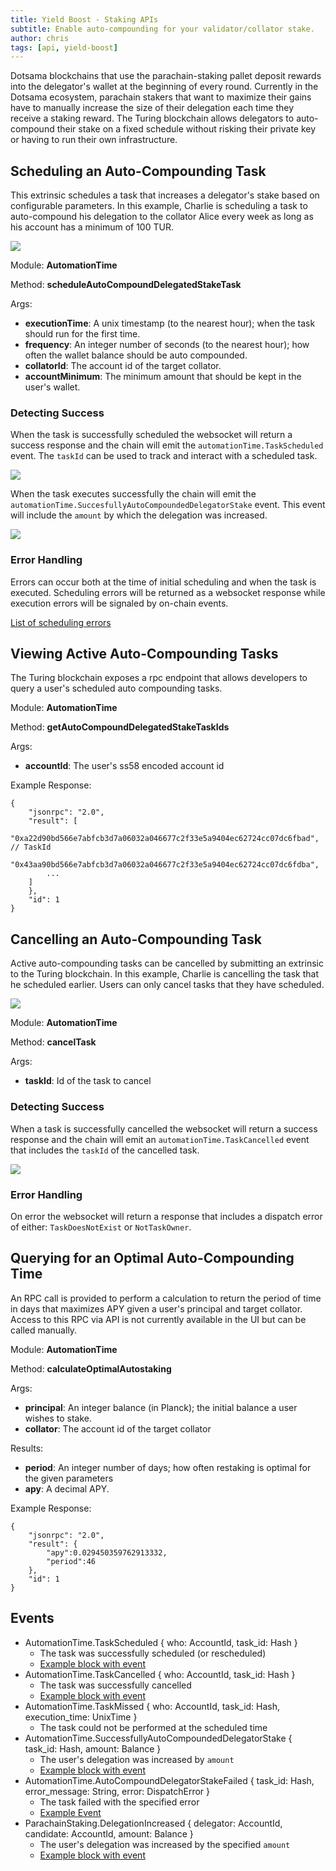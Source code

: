```yaml
---
title: Yield Boost - Staking APIs
subtitle: Enable auto-compounding for your validator/collator stake.
author: chris
tags: [api, yield-boost]
---
```



Dotsama blockchains that use the parachain-staking pallet deposit rewards into the delegator's wallet at the beginning of every round. Currently in the Dotsama ecosystem, parachain stakers that want to maximize their gains have to manually increase the size of their delegation each time they receive a staking reward. The Turing blockchain allows delegators to auto-compound their stake on a fixed schedule without risking their private key or having to run their own infrastructure.

## Scheduling an Auto-Compounding Task

This extrinsic schedules a task that increases a delegator's stake based on configurable parameters. In this example, Charlie is scheduling a task to auto-compound his delegation to the collator Alice every week as long as his account has a minimum of 100 TUR.

![](https://i.imgur.com/gRkNuDi.png)

Module: **AutomationTime**

Method: **scheduleAutoCompoundDelegatedStakeTask**

Args:
- **executionTime**: A unix timestamp (to the nearest hour); when the task should run for the first time.
- **frequency**: An integer number of seconds (to the nearest hour); how often the wallet balance should be auto compounded.
- **collatorId**: The account id of the target collator.
- **accountMinimum**: The minimum amount that should be kept in the user's wallet.

### Detecting Success

When the task is successfully scheduled the websocket will return a success response and the chain will emit the `automationTime.TaskScheduled` event. The `taskId` can be used to track and interact with a scheduled task.

![](https://i.imgur.com/BYRMKB4.png)

When the task executes successfully the chain will emit the `automationTime.SuccesfullyAutoCompoundedDelegatorStake` event. This event will include the `amount` by which the delegation was increased.

![](https://i.imgur.com/0XYZjYh.png)

### Error Handling

Errors can occur both at the time of initial scheduling and when the task is executed. Scheduling errors will be returned as a websocket response while execution errors will be signaled by on-chain events. 

[List of scheduling errors](https://github.com/OAK-Foundation/OAK-blockchain/blob/d8cf668764fd8abce62fd3bb65e7c9c794fac66e/pallets/automation-time/src/lib.rs#L246-L277)

## Viewing Active Auto-Compounding Tasks

The Turing blockchain exposes a rpc endpoint that allows developers to query a user's scheduled auto compounding tasks.

Module: **AutomationTime**

Method: **getAutoCompoundDelegatedStakeTaskIds**

Args:
- **accountId**: The user's ss58 encoded account id

Example Response:
```
{
    "jsonrpc": "2.0",
    "result": [
        "0xa22d90bd566e7abfcb3d7a06032a046677c2f33e5a9404ec62724cc07dc6fbad", // TaskId
        "0x43aa90bd566e7abfcb3d7a06032a046677c2f33e5a9404ec62724cc07dc6fdba",
        ...
    ]
    },
    "id": 1
}
```

## Cancelling an Auto-Compounding Task

Active auto-compounding tasks can be cancelled by submitting an extrinsic to the Turing blockchain. In this example, Charlie is cancelling the task that he scheduled earlier. Users can only cancel tasks that they have scheduled.

![](https://i.imgur.com/nwy5Eko.png)

Module: **AutomationTime**

Method: **cancelTask**

Args:
- **taskId**: Id of the task to cancel

### Detecting Success

When a task is successfully cancelled the websocket will return a success response and the chain will emit an `automationTime.TaskCancelled` event that includes the `taskId` of the cancelled task.

![](https://i.imgur.com/FR6e5vk.png)

### Error Handling

On error the websocket will return a response that includes a dispatch error of either: `TaskDoesNotExist` or `NotTaskOwner`.

## Querying for an Optimal Auto-Compounding Time

An RPC call is provided to perform a calculation to return the period of time in days that maximizes APY given a user's principal and target collator.  Access to this RPC via API is not currently available in the UI but can be called manually.

Module: **AutomationTime**

Method: **calculateOptimalAutostaking**

Args:
* **principal**: An integer balance (in Planck); the initial balance a user wishes to stake.
* **collator**: The account id of the target collator

Results:
* **period**: An integer number of days; how often restaking is optimal for the given parameters 
* **apy**: A decimal APY.

Example Response:
```
{
    "jsonrpc": "2.0",
    "result": {
        "apy":0.029450359762913332,
        "period":46
    },
    "id": 1
}
```

## Events

- AutomationTime.TaskScheduled { who: AccountId, task_id: Hash }
  - The task was successfully scheduled (or rescheduled)
  - [Example block with event](https://polkadot.js.org/apps/?rpc=wss%3A%2F%2Frpc.turing-staging.oak.tech#/explorer/query/0x15e3fe60dbe1e591126e49f654875d0ca80b82b3453f1fed18989c73cd7a81ee)
- AutomationTime.TaskCancelled { who: AccountId, task_id: Hash }
  - The task was successfully cancelled
  - [Example block with event](https://polkadot.js.org/apps/?rpc=wss%3A%2F%2Frpc.turing-staging.oak.tech#/explorer/query/0xd67080c178efc30870f02b01b9100928736aa0e6624eaaa125c69ff409598514)
- AutomationTime.TaskMissed { who: AccountId, task_id: Hash, execution_time: UnixTime }
  - The task could not be performed at the scheduled time
- AutomationTime.SuccessfullyAutoCompoundedDelegatorStake { task_id: Hash, amount: Balance }
  - The user's delegation was increased by `amount`
  - [Example block with event](https://polkadot.js.org/apps/?rpc=wss%3A%2F%2Frpc.turing-staging.oak.tech#/explorer/query/0x485624b3c61626e8f9b7d3dadb168f3b67aa05b8290b2562c836a27643f7427c)
- AutomationTime.AutoCompoundDelegatorStakeFailed { task_id: Hash, error_message: String, error: DispatchError }
  - The task failed with the specified error
  - [Example Event](https://turing.subscan.io/extrinsic/852564-0?event=852564-0)
- ParachainStaking.DelegationIncreased { delegator: AccountId, candidate: AccountId, amount: Balance }
  - The user's delegation was increased by the specified `amount`
  - [Example block with event](https://polkadot.js.org/apps/?rpc=wss%3A%2F%2Frpc.turing-staging.oak.tech#/explorer/query/0x485624b3c61626e8f9b7d3dadb168f3b67aa05b8290b2562c836a27643f7427c)
